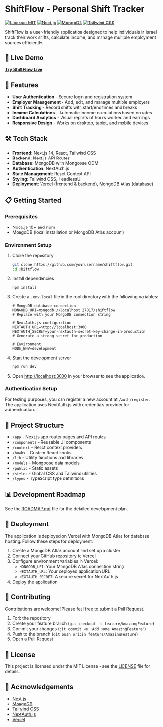 # ShiftFlow - Personal Shift Tracker

[![License: MIT](https://img.shields.io/badge/License-MIT-blue.svg)](https://opensource.org/licenses/MIT)
[![Next.js](https://img.shields.io/badge/Next.js-14.x-black)](https://nextjs.org/)
[![MongoDB](https://img.shields.io/badge/MongoDB-Ready-green)](https://www.mongodb.com/)
[![Tailwind CSS](https://img.shields.io/badge/Tailwind-CSS-38B2AC)](https://tailwindcss.com/)

ShiftFlow is a user-friendly application designed to help individuals in Israel track their work shifts, calculate income, and manage multiple employment sources efficiently.

## 🔗 Live Demo

**[Try ShiftFlow Live](https://shift-flow.vercel.app/)**

## 🚀 Features

- **User Authentication** - Secure login and registration system
- **Employer Management** - Add, edit, and manage multiple employers
- **Shift Tracking** - Record shifts with start/end times and breaks
- **Income Calculations** - Automatic income calculations based on rates
- **Dashboard Analytics** - Visual reports of hours worked and earnings
- **Responsive Design** - Works on desktop, tablet, and mobile devices

## 🛠️ Tech Stack

- **Frontend**: Next.js 14, React, Tailwind CSS
- **Backend**: Next.js API Routes
- **Database**: MongoDB with Mongoose ODM
- **Authentication**: NextAuth.js
- **State Management**: React Context API
- **Styling**: Tailwind CSS, HeadlessUI
- **Deployment**: Vercel (frontend & backend), MongoDB Atlas (database)

## 📋 Getting Started

### Prerequisites

- Node.js 18+ and npm
- MongoDB (local installation or MongoDB Atlas account)

### Environment Setup

1. Clone the repository

   ```bash
   git clone https://github.com/yourusername/shiftflow.git
   cd shiftflow
   ```

2. Install dependencies

   ```bash
   npm install
   ```

3. Create a `.env.local` file in the root directory with the following variables:

   ```
   # MongoDB database connection
   MONGODB_URI=mongodb://localhost:27017/shiftflow
   # Replace with your MongoDB connection string

   # NextAuth.js configuration
   NEXTAUTH_URL=http://localhost:3000
   NEXTAUTH_SECRET=your-nextauth-secret-key-change-in-production
   # Generate a strong secret for production

   # Environment
   NODE_ENV=development
   ```

4. Start the development server

   ```bash
   npm run dev
   ```

5. Open [http://localhost:3000](http://localhost:3000) in your browser to see the application.

### Authentication Setup

For testing purposes, you can register a new account at `/auth/register`. The application uses NextAuth.js with credentials provider for authentication.

## 📁 Project Structure

- `/app` - Next.js app router pages and API routes
- `/components` - Reusable UI components
- `/context` - React context providers
- `/hooks` - Custom React hooks
- `/lib` - Utility functions and libraries
- `/models` - Mongoose data models
- `/public` - Static assets
- `/styles` - Global CSS and Tailwind utilities
- `/types` - TypeScript type definitions

## 📊 Development Roadmap

See the [ROADMAP.md](docs/ROADMAP.md) file for the detailed development plan.

## 🚀 Deployment

The application is deployed on Vercel with MongoDB Atlas for database hosting. Follow these steps for deployment:

1. Create a MongoDB Atlas account and set up a cluster
2. Connect your GitHub repository to Vercel
3. Configure environment variables in Vercel:
   - `MONGODB_URI`: Your MongoDB Atlas connection string
   - `NEXTAUTH_URL`: Your deployed application URL
   - `NEXTAUTH_SECRET`: A secure secret for NextAuth.js
4. Deploy the application

## 🤝 Contributing

Contributions are welcome! Please feel free to submit a Pull Request.

1. Fork the repository
2. Create your feature branch (`git checkout -b feature/AmazingFeature`)
3. Commit your changes (`git commit -m 'Add some AmazingFeature'`)
4. Push to the branch (`git push origin feature/AmazingFeature`)
5. Open a Pull Request

## 📄 License

This project is licensed under the MIT License - see the [LICENSE](LICENSE) file for details.

## 🙏 Acknowledgements

- [Next.js](https://nextjs.org/)
- [MongoDB](https://www.mongodb.com/)
- [Tailwind CSS](https://tailwindcss.com/)
- [NextAuth.js](https://next-auth.js.org/)
- [Vercel](https://vercel.com/)

